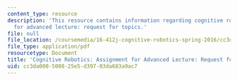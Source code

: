 ```yaml
---
content_type: resource
description: 'This resource contains information regarding cognitive robotics: Assignment
  for advanced lecture: request for topics.'
file: null
file_location: /coursemedia/16-412j-cognitive-robotics-spring-2016/cc3da000500825e5d39703da683a9ac7_MIT16_412JS16_Assignment3.pdf
file_type: application/pdf
resourcetype: Document
title: 'Cognitive Robotics: Assignment for Advanced Lecture: Request for Topics'
uid: cc3da000-5008-25e5-d397-03da683a9ac7
---
```

